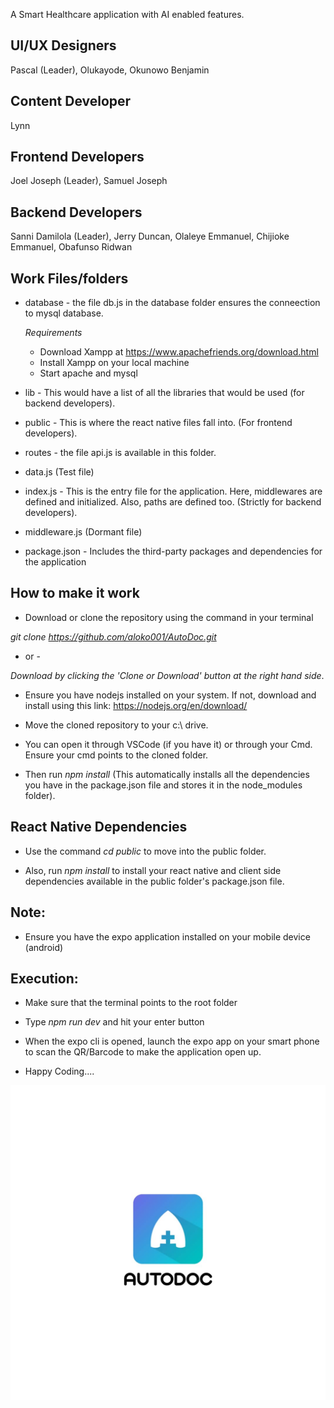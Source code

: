 

A Smart Healthcare application with AI enabled features.

UI/UX Designers
-------------------

Pascal (Leader),
Olukayode,
Okunowo Benjamin

Content Developer
--------------------

Lynn

Frontend Developers
--------------------

Joel Joseph (Leader),
Samuel Joseph

Backend Developers
--------------------

Sanni Damilola (Leader),
Jerry Duncan,
Olaleye Emmanuel,
Chijioke Emmanuel,
Obafunso Ridwan

Work Files/folders 
---------------------
* database - the file db.js in the database folder ensures the conneection to mysql database.

  *Requirements*
    - Download Xampp at https://www.apachefriends.org/download.html
    - Install Xampp on your local machine
    - Start apache and mysql
* lib - This would have a list of all the libraries that would be used (for backend developers).
* public - This is where the react native files fall into. (For frontend developers).
* routes - the file api.js is available in this folder.
* data.js (Test file)
* index.js - This is the entry file for the application. Here, middlewares are defined and initialized. Also, paths are defined too. (Strictly for backend developers).
* middleware.js (Dormant file)
* package.json - Includes the third-party packages and dependencies for the application

How to make it work
-----------------------
* Download or clone the repository using the command in your terminal

 *git clone https://github.com/aloko001/AutoDoc.git*
 
  - or -
  
 *Download by clicking the 'Clone or Download' button at the right hand side*.
 
* Ensure you have nodejs installed on your system. If not, download and install using this link: https://nodejs.org/en/download/

* Move the cloned repository to your c:\ drive.

* You can open it through VSCode (if you have it) or through your Cmd. Ensure your cmd points to the cloned folder.

* Then run *npm install* (This automatically installs all the dependencies you have in the package.json file and stores it in the node_modules folder).

React Native Dependencies
------------------------------------

* Use the command *cd public* to move into the public folder.

* Also, run *npm install* to install your react native and client side dependencies available in the public folder's package.json file.


Note:
------------------------------------
* Ensure you have the expo application installed on your mobile device (android)

Execution:
-------------------------------------
* Make sure that the terminal points to the root folder

* Type *npm run dev* and hit your enter button

* When the expo cli is opened, launch the expo app on your smart phone to scan the QR/Barcode to make the application open up.

* Happy Coding....






![AutoDoc](https://github.com/aloko001/AutoDoc/blob/master/Docs/WhatsApp%20Image%202020-02-01%20at%203.10.08%20PM.jpeg)
